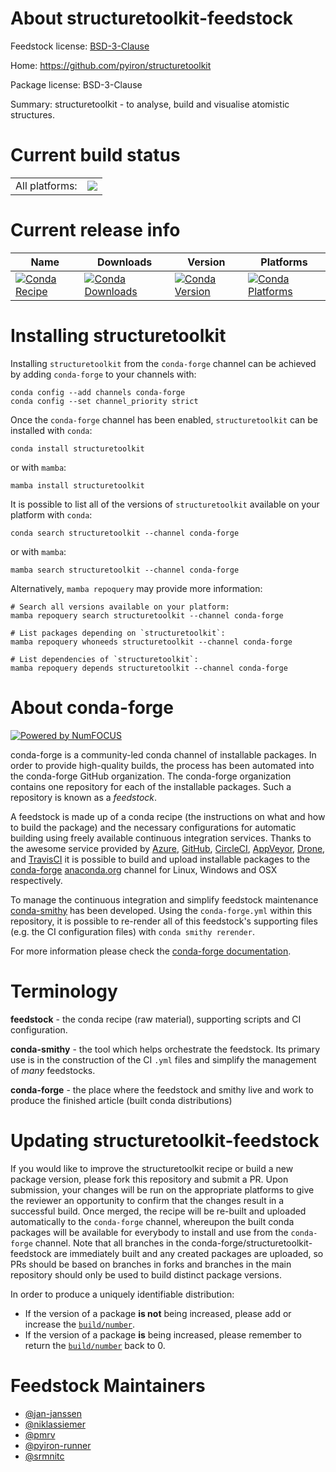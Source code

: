 About structuretoolkit-feedstock
================================

Feedstock license: [BSD-3-Clause](https://github.com/conda-forge/structuretoolkit-feedstock/blob/main/LICENSE.txt)

Home: https://github.com/pyiron/structuretoolkit

Package license: BSD-3-Clause

Summary: structuretoolkit - to analyse, build and visualise atomistic structures.

Current build status
====================


<table><tr><td>All platforms:</td>
    <td>
      <a href="https://dev.azure.com/conda-forge/feedstock-builds/_build/latest?definitionId=18982&branchName=main">
        <img src="https://dev.azure.com/conda-forge/feedstock-builds/_apis/build/status/structuretoolkit-feedstock?branchName=main">
      </a>
    </td>
  </tr>
</table>

Current release info
====================

| Name | Downloads | Version | Platforms |
| --- | --- | --- | --- |
| [![Conda Recipe](https://img.shields.io/badge/recipe-structuretoolkit-green.svg)](https://anaconda.org/conda-forge/structuretoolkit) | [![Conda Downloads](https://img.shields.io/conda/dn/conda-forge/structuretoolkit.svg)](https://anaconda.org/conda-forge/structuretoolkit) | [![Conda Version](https://img.shields.io/conda/vn/conda-forge/structuretoolkit.svg)](https://anaconda.org/conda-forge/structuretoolkit) | [![Conda Platforms](https://img.shields.io/conda/pn/conda-forge/structuretoolkit.svg)](https://anaconda.org/conda-forge/structuretoolkit) |

Installing structuretoolkit
===========================

Installing `structuretoolkit` from the `conda-forge` channel can be achieved by adding `conda-forge` to your channels with:

```
conda config --add channels conda-forge
conda config --set channel_priority strict
```

Once the `conda-forge` channel has been enabled, `structuretoolkit` can be installed with `conda`:

```
conda install structuretoolkit
```

or with `mamba`:

```
mamba install structuretoolkit
```

It is possible to list all of the versions of `structuretoolkit` available on your platform with `conda`:

```
conda search structuretoolkit --channel conda-forge
```

or with `mamba`:

```
mamba search structuretoolkit --channel conda-forge
```

Alternatively, `mamba repoquery` may provide more information:

```
# Search all versions available on your platform:
mamba repoquery search structuretoolkit --channel conda-forge

# List packages depending on `structuretoolkit`:
mamba repoquery whoneeds structuretoolkit --channel conda-forge

# List dependencies of `structuretoolkit`:
mamba repoquery depends structuretoolkit --channel conda-forge
```


About conda-forge
=================

[![Powered by
NumFOCUS](https://img.shields.io/badge/powered%20by-NumFOCUS-orange.svg?style=flat&colorA=E1523D&colorB=007D8A)](https://numfocus.org)

conda-forge is a community-led conda channel of installable packages.
In order to provide high-quality builds, the process has been automated into the
conda-forge GitHub organization. The conda-forge organization contains one repository
for each of the installable packages. Such a repository is known as a *feedstock*.

A feedstock is made up of a conda recipe (the instructions on what and how to build
the package) and the necessary configurations for automatic building using freely
available continuous integration services. Thanks to the awesome service provided by
[Azure](https://azure.microsoft.com/en-us/services/devops/), [GitHub](https://github.com/),
[CircleCI](https://circleci.com/), [AppVeyor](https://www.appveyor.com/),
[Drone](https://cloud.drone.io/welcome), and [TravisCI](https://travis-ci.com/)
it is possible to build and upload installable packages to the
[conda-forge](https://anaconda.org/conda-forge) [anaconda.org](https://anaconda.org/)
channel for Linux, Windows and OSX respectively.

To manage the continuous integration and simplify feedstock maintenance
[conda-smithy](https://github.com/conda-forge/conda-smithy) has been developed.
Using the ``conda-forge.yml`` within this repository, it is possible to re-render all of
this feedstock's supporting files (e.g. the CI configuration files) with ``conda smithy rerender``.

For more information please check the [conda-forge documentation](https://conda-forge.org/docs/).

Terminology
===========

**feedstock** - the conda recipe (raw material), supporting scripts and CI configuration.

**conda-smithy** - the tool which helps orchestrate the feedstock.
                   Its primary use is in the construction of the CI ``.yml`` files
                   and simplify the management of *many* feedstocks.

**conda-forge** - the place where the feedstock and smithy live and work to
                  produce the finished article (built conda distributions)


Updating structuretoolkit-feedstock
===================================

If you would like to improve the structuretoolkit recipe or build a new
package version, please fork this repository and submit a PR. Upon submission,
your changes will be run on the appropriate platforms to give the reviewer an
opportunity to confirm that the changes result in a successful build. Once
merged, the recipe will be re-built and uploaded automatically to the
`conda-forge` channel, whereupon the built conda packages will be available for
everybody to install and use from the `conda-forge` channel.
Note that all branches in the conda-forge/structuretoolkit-feedstock are
immediately built and any created packages are uploaded, so PRs should be based
on branches in forks and branches in the main repository should only be used to
build distinct package versions.

In order to produce a uniquely identifiable distribution:
 * If the version of a package **is not** being increased, please add or increase
   the [``build/number``](https://docs.conda.io/projects/conda-build/en/latest/resources/define-metadata.html#build-number-and-string).
 * If the version of a package **is** being increased, please remember to return
   the [``build/number``](https://docs.conda.io/projects/conda-build/en/latest/resources/define-metadata.html#build-number-and-string)
   back to 0.

Feedstock Maintainers
=====================

* [@jan-janssen](https://github.com/jan-janssen/)
* [@niklassiemer](https://github.com/niklassiemer/)
* [@pmrv](https://github.com/pmrv/)
* [@pyiron-runner](https://github.com/pyiron-runner/)
* [@srmnitc](https://github.com/srmnitc/)


<!-- dummy commit to enable rerendering -->

